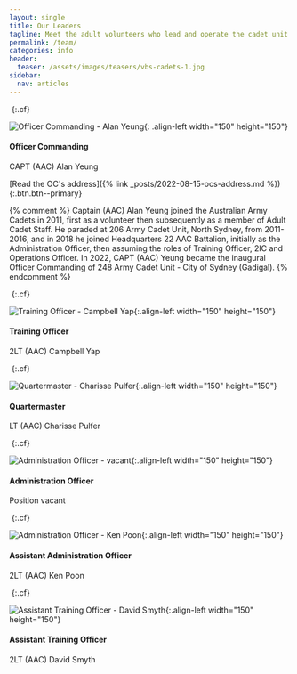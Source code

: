 ```yaml
---
layout: single
title: Our Leaders
tagline: Meet the adult volunteers who lead and operate the cadet unit
permalink: /team/
categories: info
header:
  teaser: /assets/images/teasers/vbs-cadets-1.jpg
sidebar:
  nav: articles
---
```


&nbsp;{:.cf}

![Officer Commanding - Alan Yeung]({{"/assets/images/profiles/ay.jpg"|absolute_url}}){: .align-left width="150" height="150"}

#### Officer Commanding 
CAPT (AAC) Alan Yeung 

[Read the OC's address]({% link _posts/2022-08-15-ocs-address.md %}){:.btn.btn--primary}

{% comment %}
Captain (AAC) Alan Yeung joined the Australian Army Cadets in 2011, first as a volunteer then subsequently as a member of Adult Cadet Staff. He paraded at 206 Army Cadet Unit, North Sydney, from 2011-2016, and in 2018 he joined Headquarters 22 AAC Battalion, initially as the Administration Officer, then assuming the roles of Training Officer, 2IC and Operations Officer. In 2022, CAPT (AAC) Yeung became the inaugural Officer Commanding of 248 Army Cadet Unit - City of Sydney (Gadigal). 
{% endcomment %}

&nbsp;{:.cf}

![Training Officer - Campbell Yap]({{"/assets/images/profiles/cy.jpg"|absolute_url}}){:.align-left width="150" height="150"}

#### Training Officer
2LT (AAC) Campbell Yap

&nbsp;{:.cf}

![Quartermaster - Charisse Pulfer]({{"/assets/images/profiles/cp.jpg"|absolute_url}}){:.align-left width="150" height="150"}

#### Quartermaster
LT (AAC) Charisse Pulfer


&nbsp;{:.cf}

![Administration Officer - vacant]({{"/assets/images/profiles/coming-soon.jpg"|absolute_url}}){:.align-left width="150" height="150"}

#### Administration Officer
Position vacant

&nbsp;{:.cf}

![Administration Officer - Ken Poon]({{"/assets/images/profiles/kp.jpg"|absolute_url}}){:.align-left width="150" height="150"}

#### Assistant Administration Officer
2LT (AAC) Ken Poon

&nbsp;{:.cf}

![Assistant Training Officer - David Smyth]({{"/assets/images/profiles/ds.jpg"|absolute_url}}){:.align-left width="150" height="150"}

#### Assistant Training Officer 
2LT (AAC) David Smyth
